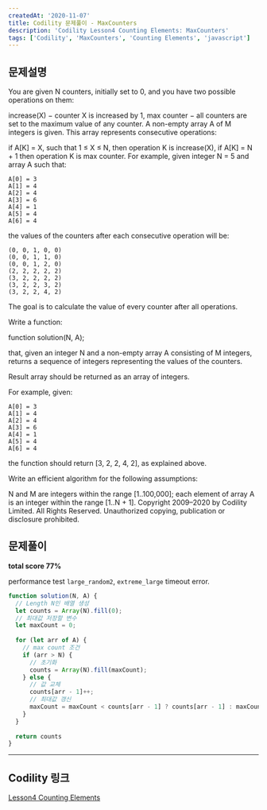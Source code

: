 ```yaml
---
createdAt: '2020-11-07'
title: Codility 문제풀이 - MaxCounters
description: 'Codility Lesson4 Counting Elements: MaxCounters'
tags: ['Codility', 'MaxCounters', 'Counting Elements', 'javascript']
---
```


## 문제설명
You are given N counters, initially set to 0, and you have two possible operations on them:

increase(X) − counter X is increased by 1,
max counter − all counters are set to the maximum value of any counter.
A non-empty array A of M integers is given. This array represents consecutive operations:

if A[K] = X, such that 1 ≤ X ≤ N, then operation K is increase(X),
if A[K] = N + 1 then operation K is max counter.
For example, given integer N = 5 and array A such that:

    A[0] = 3
    A[1] = 4
    A[2] = 4
    A[3] = 6
    A[4] = 1
    A[5] = 4
    A[6] = 4
the values of the counters after each consecutive operation will be:

    (0, 0, 1, 0, 0)
    (0, 0, 1, 1, 0)
    (0, 0, 1, 2, 0)
    (2, 2, 2, 2, 2)
    (3, 2, 2, 2, 2)
    (3, 2, 2, 3, 2)
    (3, 2, 2, 4, 2)
The goal is to calculate the value of every counter after all operations.

Write a function:

function solution(N, A);

that, given an integer N and a non-empty array A consisting of M integers, returns a sequence of integers representing the values of the counters.

Result array should be returned as an array of integers.

For example, given:

    A[0] = 3
    A[1] = 4
    A[2] = 4
    A[3] = 6
    A[4] = 1
    A[5] = 4
    A[6] = 4
the function should return [3, 2, 2, 4, 2], as explained above.

Write an efficient algorithm for the following assumptions:

N and M are integers within the range [1..100,000];
each element of array A is an integer within the range [1..N + 1].
Copyright 2009–2020 by Codility Limited. All Rights Reserved. Unauthorized copying, publication or disclosure prohibited.

## 문제풀이

**total score 77%**

performance test `large_random2`, `extreme_large` timeout error.

```javascript
function solution(N, A) {
  // Length N인 배열 생성
  let counts = Array(N).fill(0);
  // 최대값 저장할 변수
  let maxCount = 0;
  
  for (let arr of A) {
    // max count 조건
    if (arr > N) {
      // 초기화
      counts = Array(N).fill(maxCount);
    } else {
      // 값 교체
      counts[arr - 1]++;
      // 최대값 갱신
      maxCount = maxCount < counts[arr - 1] ? counts[arr - 1] : maxCount;
    }
  }
  
  return counts
}
```  

---

## Codility 링크
<a href="https://app.codility.com/programmers/lessons/4-counting_elements/" target="_blank">Lesson4 Counting Elements</a>
